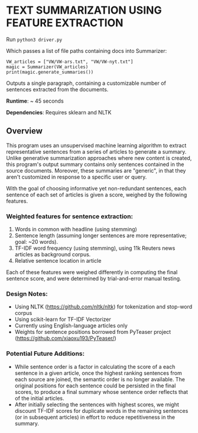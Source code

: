 
# TEXT SUMMARIZATION USING FEATURE EXTRACTION

Run `python3 driver.py`

Which passes a list of file paths containing docs into Summarizer:
    
    VW_articles = ["VW/VW-ars.txt", "VW/VW-nyt.txt"]
    magic = Summarizer(VW_articles)
    print(magic.generate_summaries())

Outputs a single paragraph, containing a customizable number of sentences extracted from the documents.

**Runtime**: ~ 45 seconds

**Dependencies**: Requires sklearn and NLTK


## Overview

This program uses an unsupervised machine learning algorithm to extract representative sentences from a series of articles to generate a summary. Unlike generative summarization approaches where new content is created, this program's output summary contains only sentences contained in the source documents. Moreover, these summaries are "generic", in that they aren't customized in response to a specific user or query.

With the goal of choosing informative yet non-redundant sentences, each sentence of each set of articles is given a score, weighed by the following features.


### Weighted features for sentence extraction:
1. Words in common with headline (using stemming)
2. Sentence length (assuming longer sentences are more representative; goal: ~20 words).
3. TF-IDF word frequency (using stemming), using 11k Reuters news articles as background corpus.
4. Relative sentence location in article

Each of these features were weighed differently in computing the final sentence score, and were determined by trial-and-error manual testing.


### Design Notes:
- Using NLTK (https://github.com/nltk/nltk) for tokenization and stop-word corpus
- Using scikit-learn for TF-IDF Vectorizer
- Currently using English-language articles only
- Weights for sentence positions borrowed from PyTeaser project (https://github.com/xiaoxu193/PyTeaser/)


### Potential Future Additions:
- While sentence order is a factor in calculating the score of a each sentence in a given article, once the highest ranking sentences from each source are joined, the semantic order is no longer available. The original positions for each sentence could be persisted in the final scores, to produce a final summary whose sentence order reflects that of the initial articles.
- After initially selecting the sentences with highest scores, we might discount TF-IDF scores for duplicate words in the remaining sentences (or in subsequent articles) in effort to reduce repetitiveness in the summary.


